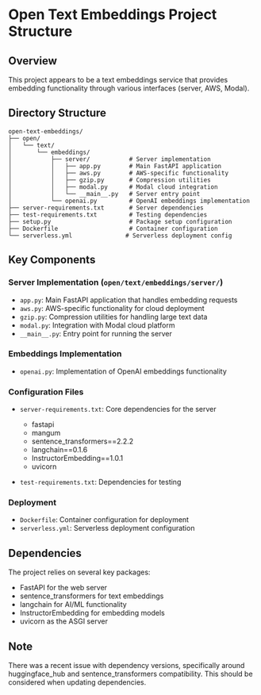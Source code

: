 # Open Text Embeddings Project Structure

## Overview
This project appears to be a text embeddings service that provides embedding functionality through various interfaces (server, AWS, Modal).

## Directory Structure

```
open-text-embeddings/
├── open/
│   └── text/
│       └── embeddings/
│           ├── server/           # Server implementation
│           │   ├── app.py        # Main FastAPI application
│           │   ├── aws.py        # AWS-specific functionality
│           │   ├── gzip.py       # Compression utilities
│           │   ├── modal.py      # Modal cloud integration
│           │   └── __main__.py   # Server entry point
│           └── openai.py         # OpenAI embeddings implementation
├── server-requirements.txt       # Server dependencies
├── test-requirements.txt         # Testing dependencies
├── setup.py                      # Package setup configuration
├── Dockerfile                    # Container configuration
└── serverless.yml               # Serverless deployment config
```

## Key Components

### Server Implementation (`open/text/embeddings/server/`)
- `app.py`: Main FastAPI application that handles embedding requests
- `aws.py`: AWS-specific functionality for cloud deployment
- `gzip.py`: Compression utilities for handling large text data
- `modal.py`: Integration with Modal cloud platform
- `__main__.py`: Entry point for running the server

### Embeddings Implementation
- `openai.py`: Implementation of OpenAI embeddings functionality

### Configuration Files
- `server-requirements.txt`: Core dependencies for the server
  - fastapi
  - mangum
  - sentence_transformers==2.2.2
  - langchain==0.1.6
  - InstructorEmbedding==1.0.1
  - uvicorn

- `test-requirements.txt`: Dependencies for testing

### Deployment
- `Dockerfile`: Container configuration for deployment
- `serverless.yml`: Serverless deployment configuration

## Dependencies
The project relies on several key packages:
- FastAPI for the web server
- sentence_transformers for text embeddings
- langchain for AI/ML functionality
- InstructorEmbedding for embedding models
- uvicorn as the ASGI server

## Note
There was a recent issue with dependency versions, specifically around huggingface_hub and sentence_transformers compatibility. This should be considered when updating dependencies. 